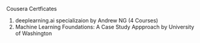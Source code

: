 Cousera Certficates 
1) deeplearning.ai specializaion by Andrew NG (4 Courses) 
2) Machine Learning Foundations: A Case Study Appproach by University of Washington 
